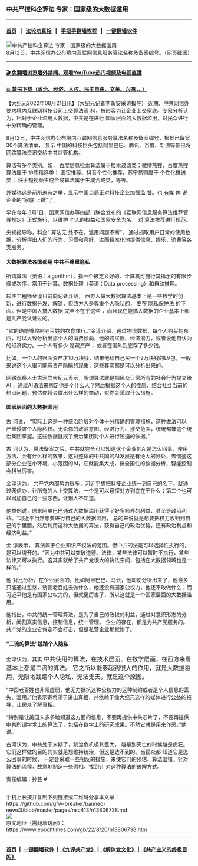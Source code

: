 ### 中共严控科企算法 专家：国家级的大数据滥用
------------------------

#### [首页](https://github.com/gfw-breaker/banned-news3/blob/master/README.md) &nbsp;&nbsp;|&nbsp;&nbsp; [法轮功真相](https://github.com/begood0513/basic/blob/master/README.md)  &nbsp;&nbsp;|&nbsp;&nbsp; [手把手翻墙教程](https://github.com/gfw-breaker/guides/wiki)  &nbsp;&nbsp;|&nbsp;&nbsp; [一键翻墙软件](https://github.com/gfw-breaker/nogfw/blob/master/README.md)  



<div><img alt="中共严控科企算法 专家：国家级的大数据滥用" class="attachment-djy_600_400 size-djy_600_400 wp-post-image" src="https://i.epochtimes.com/assets/uploads/2022/08/id13806746-xfFotoJet-600x400.jpg"/>
<div class="caption">
 8月12日，中共网信办公布境内互联网信息服务算法名称及备案编号。（网页截图）
</div></div><hr/>

#### [ 🎬  免翻墙浏览墙外禁闻、观看YouTube热门视频及电视直播](https://github.com/gfw-breaker/HelloWorld)

#### [ 💥  禁书下载（政治、经济、人权、民主自由、文革、六四 ...）](https://github.com/gfw-breaker/books/blob/master/README.md)

<div><p>
 【大纪元2022年08月21日讯】（大纪元记者李新安采访报导）
 <span class="s2">
  近期，中共网信办要求境内互联网科技公司上交算法资
  <span class="s2">
   料，被形容为让企业上交家底。专家分析认为，相对于企业滥用大数据，中共是在进行
  </span>
  <span class="s1">
   国家层面的大数据滥用，对民众进行十分精确的管理。
  </span>
 </span>
</p>
<p class="p5">
 <span class="s2">
  8月12日，中共网信办公布境内互联网信息服务算法名称及备案编号，根据已备案30个算法清单，
 </span>
 <span class="s3">
  显示
 </span>
 <span class="s2">
  中国的科技巨头包括阿里巴巴、腾讯、百度、新浪等都已将
 </span>
 <span class="s1">
  网路算法资讯交给中共监管机构。
 </span>
</p>
<p class="p7">
 <span class="s4">
  算法有多个类别。如，
 </span>
 百度信息检索算法属于检索过滤类；微博热搜、百度热搜算法属于
 <span class="s4">
  排序精选类；
 </span>
 淘宝推荐、抖音个性化推荐、苏宁易购属于
 <span class="s4">
  个性化推送类；
 </span>
 快手短视频生成合成算法属于生成合成类，等等。
</p>
<p class="p5">
 <span class="s1">
  外媒称这是前所未有之举，显示中国当局正对科技企业加强监
  <span class="s1">
   督。也
  </span>
  <span class="s2">
   有媒
   <span class="s1">
    <span class="s2">
     体
    </span>
   </span>
   <span class="s2">
    说企业的“家底
   </span>
  </span>
 </span>
 <span class="s2">
  上缴”了。
 </span>
</p>
<p class="p5">
 <span class="s1">
  早在今年
 </span>
 <span class="s2">
  3月1日，国家网信办等四部门联合发布的《互联网信息服务算法推荐管理规定》正式施行，以维护
 </span>
 <span class="s1">
  个人的权益和国家安全为名，
 </span>
 <span class="s2">
  对
 </span>
 <span class="s1">
  算法推荐进行规范。
 </span>
</p>
<p class="p9">
 <span class="s5">
  <span class="s2">
   央视报导称，科企“
  </span>
  <span class="s5">
   算法无
  </span>
  处不在，滥用问题不断”，
 </span>
 <span class="s2">
  通过抓取用户日常的使用数据，分析得出人们的行为、习惯和喜好，进而精准化地提供信息、娱乐、消费等各类服务。
 </span>
</p>
<h4 class="p10">
 <span class="s1">
  大数据算法各国都用 中共不尊重隐私
 </span>
</h4>
<p class="p10">
 <span class="s1">
  所谓算法（英语：algorithm），指一个被定义好的、计算机可施行其指示的有限步骤或次序，常用于计算、数据处理（英语：Data processing）和自动推理。
 </span>
</p>
<p class="p11">
 <span class="s6">
  软件工程师金淳日前向记者介绍，
 </span>
 <span class="s1">
  西方人做大数据算法基本上是一些数学的创新，进行数据分发、解锁，但西方人是尊重个人隐私的，
  <span class="s1">
   要在
   <ok href="https://www.epochtimes.com/gb/tag/%E9%9A%90%E7%A7%81%E4%BF%9D%E6%8A%A4%E6%B3%95.html">
    隐私保护法
   </ok>
   的下面。但是中国人搞大数据
  </span>
  <span class="s1">
   完全不在乎这些
  </span>
  <span class="s1">
   ，而且现在能搞大数据的企业基本上都是共产党认证过的。
  </span>
 </span>
</p>
<p class="p13">
 <span class="s1">
  “它的确能够控制老百姓的衣食住行。”金淳介绍，通过物流数据，每个人购买的东西，可以大致分析出那个人的消费倾向，他的购买欲、经济潜力，或者说他自认为的经济实力。一个人有多少
  <ok href="https://www.epochtimes.com/gb/tag/%E9%9A%90%E8%97%8F%E8%B5%84%E4%BA%A7.html">
   隐藏资产
  </ok>
  ，或者在国外到底存了多少钱。
 </span>
</p>
<p class="p13">
 <span class="s1">
  比如，一个人的账面资产才10万块钱，结果他给自己买一个2万块钱的LV包，一般来说这个人很可能有资产隐瞒的现象，这些其实都是可以分析出来的。
 </span>
</p>
<p class="p13">
 <span class="s1">
  网络观察人士古河向大纪元表示，所谓算法就是把民众日常所有的社会行为提交给AI ，通过AI语法来判定你是个什么人？然后根据这个人的性质，结合社会当前的热点问题，预估你将会做出什么样的举动，对你会采取什么措施。
 </span>
</p>
<h4 class="p13">
 <span class="s1">
  国家层面的大数据滥用
 </span>
</h4>
<p class="p11">
 <span class="s6">
  古
 </span>
 <span class="s1">
  河说，
 </span>
 “实际上这是一种统治阶层对个体十分精确的管理措施，这种做法可以严重侵害个人隐私权。无论你的政治意图、经济行为、涉交范围，统统都被这个统治集团掌握。这些数据就成了统治集团对个人进行压迫的依据。”
</p>
<p class="p11">
 <span class="s6">
  古
 </span>
 <span class="s1">
  河认为，算法备案之后，中共就完全可以知道这个企业的AI是怎么回事、使用方法、会有什么样的效果，这对整体的中共国的AI发展是有绝大的好处，去借鉴这部分企业在小环境、小范围的AI，它就能集大成，搞全国性的数据分析，智能控制会相当厉害。
 </span>
</p>
<p class="p11">
 <span class="s6">
  金淳认为，
 </span>
 <span class="s1">
  共产党内部势力很多，习近平想把科技企业统一到自己的名下。就通过网信办，让所有的人上交算法，一个是可以窥探对方到底在干什么；第二个也可以增加自己的一些东西，让别人不知道。
 </span>
</p>
<p class="p13">
 <span class="s1">
  他举例说，原来阿里巴巴通过大数据滥用获得了好多额外的利益、甚至是政治利益。“习近平当然想要进行自己的大数据滥用，
 </span>
 <span class="s1">
  总的来说就是想要把权力收归到自己的手里面，然后利用这种大数据的算法，获得自己的政治优势，还有政治利益和经济利益。”
 </span>
</p>
<p class="p15">
 <span class="s7">
  金
 </span>
 <span class="s8">
  淳表示，
 </span>
 算法属于企业知识产权法的范围。但中共的法是可以选择性执行的，是可以绕开的。“因为中共可以突破道德、法律，某些法律可以暂时不执行，某些法律又可以执行。这其实就给了共产党很大的执法空间，包括在大数据领域也是一样的。”
</p>
<p class="p13">
 <span class="s6">
  他
 </span>
 <span class="s1">
  对比分析，在企业层面的，比如阿里巴巴、马云，他即使分析出来了，他最多只能通过忽悠，诱使老百姓去做什么，他还没有国家公权力，他还不敢做什么；而习近平他是有国家公权力的，但就更厉害了，所以这就是一个国家层面的大数据滥用。
 </span>
</p>
<p class="p15">
 他指出，中共的统一管理算法，是为了自己的政权的利益，通过对意识形态的分析，阉割真实信息，控制信息，统一管理。
 <span class="s8">
  企业的存在，都是为共产党服务的。共产党的企业它肯定不会打击，但是私营企业那就惨了。
 </span>
</p>
<h4 class="p10">
 <span class="s1">
  “二流的算法”践踏个人隐私
 </span>
</h4>
<p class="p10">
 金淳认为，其实
 <span class="s1" style="font-size: 16px;">
  中共使用的算法，在技术层面、在数学层面，在西方来看基本上都是二流的算法。
 </span>
 <span style="font-size: 16px;">
  它之所以能够起到很大的作用，就是大数据滥用，无限地践踏个人隐私，无法无天，就是这个原因。
 </span>
</p>
<p class="p13">
 <span class="s1">
  “中国老百姓也非常虚弱，他无力抵抗这种公权力的这种制约或者是个人信息的丢失、滥用。”他表示寄希望于讲出真相，并依赖于像大纪元这样的媒体进行公益的报导，让民众了解真相。
 </span>
</p>
<p class="p13">
 <span class="s1">
  “特别是让美国人多多地知道这方面的信息，不要再提供中共芯片了，不要再提供中共所谓学术上的算法了，包括在数学上的研究成果。不然它就是用来作恶。”他说。
 </span>
</p>
<p class="p13">
 <span class="s1">
  古河认为，中共处于末期了，统治危机极其巨大，
 </span>
 <span class="s1">
  越是到灭亡的时候越是疯狂。
 </span>
 <span class="s1">
  它们这样做的目的其实就是想维持统治，但这是达不到的。当民众都
  <span class="s1">
   知道它是怎么回事的时候，
  </span>
  <span class="s1">
   一定会采取一些相反的措施，来使它们的预估、算法出错。针对算法的流程，故意地制造一些假相，找到针
  </span>
  <span class="s1">
   对这种算法的破解方式。
  </span>
 </span>
</p>
<p class="p13">
 责任编辑：孙芸 #
</p>
</div>
<hr/>
手机上长按并复制下列链接或二维码分享本文章：<br/>
https://github.com/gfw-breaker/banned-news3/blob/master/pages/nsc413/n13806738.md <br/>
<a href='https://github.com/gfw-breaker/banned-news3/blob/master/pages/nsc413/n13806738.md'><img src='https://github.com/gfw-breaker/banned-news3/blob/master/pages/nsc413/n13806738.md.png'/></a> <br/>
原文地址（需翻墙访问）：https://www.epochtimes.com/gb/22/8/20/n13806738.htm


------------------------
#### [首页](https://github.com/gfw-breaker/banned-news3/blob/master/README.md) &nbsp;|&nbsp; [一键翻墙软件](https://github.com/gfw-breaker/nogfw/blob/master/README.md) &nbsp;| [《九评共产党》](https://github.com/gfw-breaker/9ping.md/blob/master/README.md#九评之一评共产党是什么) | [《解体党文化》](https://github.com/gfw-breaker/jtdwh.md/blob/master/README.md) | [《共产主义的终极目的》](https://github.com/gfw-breaker/gczydzjmd.md/blob/master/README.md)


<img src='http://gfw-breaker.win/banned-news3/pages/nsc413/n13806738.md' width='0px' height='0px'/>